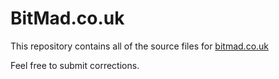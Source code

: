 # BitMad.co.uk

This repository contains all of the source files for [bitmad.co.uk](https://www.bitmad.co.uk)

Feel free to submit corrections.